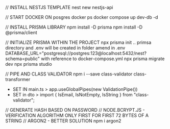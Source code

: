 // INSTALL NESTJS TEMPLATE
nest new nestjs-api

// START DOCKER ON posgres
docker ps
docker compose up dev-db -d

// INSTALL PRISMA LIBRARY
npm install -D prisma
npm install -D @prisma/client

// INITIALIZE PRISMA WITHIN THE PROJECT
npx prisma init
.. primsa directory and .env will be created in folder
amend in .env DATABASE_URL="postgresql://postgres:123@localhost:5432/nest?schema=public" 
        with reference to docker-compose.yml
npx prisma migrate dev
npx prisma studio

// PIPE AND CLASS VALIDATOR
npm i --save class-validator class-transformer
- SET IN main.ts >  app.useGlobalPipes(new ValidationPipe())
- SET in dto > import { IsEmail, IsNotEmpty, IsString } from "class-validator";

// GENERATE HASH BASED ON PASSWORD
// NODE.BCRYPT.JS - VERIFICATION ALGORITHM ONLY FIRST FOR FIRST 72 BYTES OF A STRING
// ARGON2 - BETTER SOLUTION
npm i argon2


